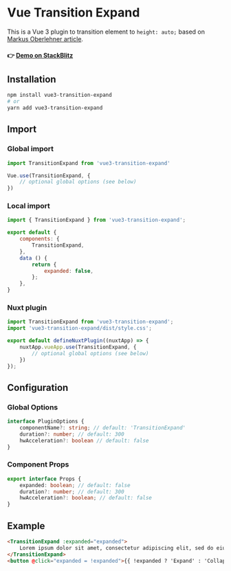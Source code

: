 # Vue Transition Expand

This is a Vue 3 plugin to transition element to `height: auto;` based on [Markus
Oberlehner article](https://markus.oberlehner.net/blog/transition-to-height-auto-with-vue/).

#### 👉 [Demo on StackBlitz](https://stackblitz.com/edit/vue-e9x3oe?file=src/App.vue)

## Installation

```bash
npm install vue3-transition-expand
# or
yarn add vue3-transition-expand
```

## Import

### Global import
```javascript
import TransitionExpand from 'vue3-transition-expand'

Vue.use(TransitionExpand, {
    // optional global options (see below)
})
```

### Local import

```js
import { TransitionExpand } from 'vue3-transition-expand';

export default {
    components: {
        TransitionExpand,
    },
    data () {
        return {
            expanded: false,
        };
    },
}
```

### Nuxt plugin
```js
import TransitionExpand from 'vue3-transition-expand';
import 'vue3-transition-expand/dist/style.css';

export default defineNuxtPlugin((nuxtApp) => {
    nuxtApp.vueApp.use(TransitionExpand, {
        // optional global options (see below)
    })
});
```

## Configuration

### Global Options
```ts
interface PluginOptions {
    componentName?: string; // default: 'TransitionExpand'
    duration?: number; // default: 300
    hwAcceleration?: boolean // default: false
}
```

### Component Props
```ts
export interface Props {
    expanded: boolean; // default: false
    duration?: number; // default: 300
    hwAcceleration?: boolean; // default: false
}
```

## Example

```html
<TransitionExpand :expanded="expanded">
    Lorem ipsum dolor sit amet, consectetur adipiscing elit, sed do eiusmod tempor incididunt ut labore et dolore magna aliqua. Ut enim ad minim veniam, quis nostrud exercitation ullamco laboris nisi ut aliquip ex ea commodo consequat. Duis aute irure dolor in reprehenderit in voluptate velit esse cillum dolore eu fugiat nulla pariatur. Excepteur sint occaecat cupidatat non proident, sunt in culpa qui officia deserunt mollit anim id est laborum.
</TransitionExpand>
<button @click="expanded = !expanded">{{ !expanded ? 'Expand' : 'Collapse' }}</button>
```
